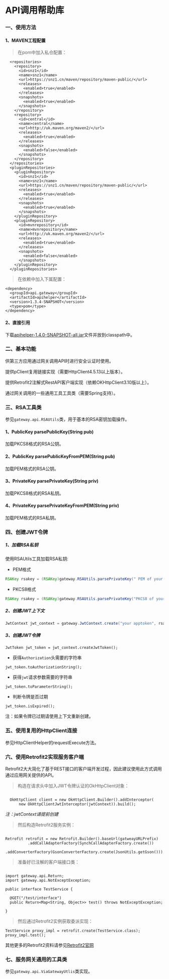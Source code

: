 # API调用帮助库

### 一、使用方法

#### 1、MAVEN工程配置

> 在pom中加入私仓配置：

```
  <repositories>
    <repository>
      <id>snz1</id>
      <name>snz1</name>
      <url>https://snz1.cn/maven/repository/maven-public/</url>
      <releases>
        <enabled>true</enabled>
      </releases>
      <snapshots>
        <enabled>true</enabled>
      </snapshots>
    </repository>
    <repository>
      <id>central</id>
      <name>central</name>
      <url>http://uk.maven.org/maven2/</url>
      <releases>
        <enabled>true</enabled>
      </releases>
      <snapshots>
        <enabled>false</enabled>
      </snapshots>
    </repository>
  </repositories>
  <pluginRepositories>
    <pluginRepository>
      <id>snz1</id>
      <name>snz1</name>
      <url>https://snz1.cn/maven/repository/maven-public/</url>
      <releases>
        <enabled>true</enabled>
      </releases>
      <snapshots>
        <enabled>true</enabled>
      </snapshots>
    </pluginRepository>
    <pluginRepository>
      <id>mvnrepository</id>
      <name>mvnrepository</name>
      <url>http://uk.maven.org/maven2/</url>
      <releases>
        <enabled>true</enabled>
      </releases>
      <snapshots>
        <enabled>false</enabled>
      </snapshots>
    </pluginRepository>
  </pluginRepositories>
```

> 在依赖中加入下属配置：

```
<dependency>
  <groupId>api.gateway</groupId>
  <artifactId>apihelper</artifactId>
  <version>1.3.4-SNAPSHOT</version>
  <type>pom</type>
</dependency>
```

#### 2、直接引用

下载[apihelper-1.4.0-SNAPSHOT-all.jar](https://snz1.cn/maven/repository/maven-snapshots/api/gateway/apihelper/1.4.0-SNAPSHOT/apihelper-1.4.0-20220602.163459-3-all.jar)文件并放到classpath中。

### 二、基本功能

供第三方应用通过网关调用API时进行安全认证时使用。

提供pClient复用链接实现（需要HttpClient4.5.13以上版本）。

提供Retrofit2注解式RestAPI客户端实现（依赖OKHttpClient3.10版以上）。

通过网关调用的一些通用工具工具类（需要Spring支持）。

### 三、RSA工具类

参见`gateway.api.RSAUtils`类，用于基本的RSA密钥加载操作。

#### 1、PublicKey parsePublicKey(String pub)

加载PKCS8格式的RSA公钥。

#### 2、PublicKey parsePublicKeyFromPEM(String pub)

加载PEM格式的RSA公钥。

#### 3、PrivateKey parsePrivateKey(String priv)

加载PKCS8格式的RSA私钥。

#### 4、PrivateKey parsePrivateKeyFromPEM(String priv)

加载PEM格式的RSA私钥。

### 四、创建JWT令牌

##### 1、加载RSA私钥

使用RSAUtils工具加载RSA私钥:

 - PEM格式

```java
RSAKey rsakey = (RSAKey)gateway.RSAUtils.parsePrivateKey(" PEM of your rsa privatekey")
```

 - PKCS8格式
 
```java
RSAKey rsakey = (RSAKey)gateway.RSAUtils.parsePrivateKey("PKCS8 of your rsa privatekey");
```
 
##### 2、创建JWT上下文
 
```java
JwtContext jwt_context = gateway.JwtContext.create("your apptoken", rsakey, 1200);
```
 
##### 3、创建JWT令牌

``` 
JwtToken jwt_token = jwt_context.createJwtToken();
```

 - 获得`Authorization`头需要的字符串
 
```
jwt_token.toAuthorizationString();
```
 - 获得`jwt`请求参数需要的字符串
 
```
jwt_token.toParameterString();
```
 
 - 判断令牌是否过期

```
jwt_token.isExpired();
```

注：如果令牌已过期请使用上下文重新创建。

### 五、使用复用的HttpClient连接

参见HttpClientHelper的requestExecute方法。 

### 六、使用Retrofit2实现服务客户端

Retrofit2大大简化了基于REST接口的客户端开发过程，因此建议使用此方式调用通过应用网关提供的API。

> 构造在请求头中加入JWT令牌认证的OkHttpClient对象：

```

  OkHttpClient client = new OkHttpClient.Builder().addInterceptor(
      new OkHttpClientJwtInterceptor(jwtContext)).build();

```

_注：jwtContext请提前创建_

> 然后构造Retrofit2服务实例：

```

Retrofit retrofit = new Retrofit.Builder().baseUrl(gatweayURLPrefix)
          .addCallAdapterFactory(SynchCallAdapterFactory.create())
          .addConverterFactory(GsonConverterFactory.create(JsonUtils.getGson())).client(client).build();

```

> 准备好已注解的客户端接口类：

```

import gateway.api.Return; 
import gateway.api.NotExceptException;

public interface TestService {

  @GET("/test/interface")
  public Return<Map<String, Object>> test() throws NotExceptException;
  
}

```

> 然后通过Retrofit2实例获取委派实现：

```
TestService proxy_impl = retrofit.create(TestService.class);
proxy_impl.test();
```

其他更多的Retrofit2资料请参见[Retrofit2官网](http://square.github.io/retrofit/)

### 七、服务网关通用的工具类

参见`gateway.api.ViaGatewayUtlis`类实现。

